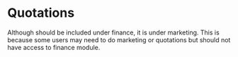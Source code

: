 # Quotations

Although should be included under finance, it is under marketing. This is because some users may need to do marketing or quotations but should not have access to finance module.
